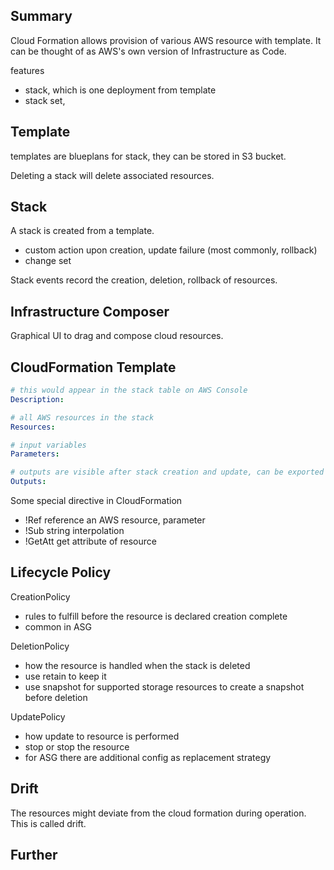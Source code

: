 ## Summary

Cloud Formation allows provision of various AWS resource with template.
It can be thought of as AWS's own version of Infrastructure as Code.

features
- stack, which is one deployment from template
- stack set,

## Template

templates are blueplans for stack, they can be stored in S3 bucket.

Deleting a stack will delete associated resources.

## Stack

A stack is created from a template.
- custom action upon creation, update failure (most commonly, rollback)
- change set

Stack events record the creation, deletion, rollback of resources.


## Infrastructure Composer

Graphical UI to drag and compose cloud resources.


## CloudFormation Template

```yaml
# this would appear in the stack table on AWS Console
Description:

# all AWS resources in the stack
Resources:

# input variables
Parameters:

# outputs are visible after stack creation and update, can be exported and referenced by other stack
Outputs:
```

Some special directive in CloudFormation

- !Ref		reference an AWS resource, parameter
- !Sub		string interpolation
- !GetAtt   get attribute of resource

## Lifecycle Policy

CreationPolicy
- rules to fulfill before the resource is declared creation complete
- common in ASG

DeletionPolicy
- how the resource is handled when the stack is deleted
- use retain to keep it
- use snapshot for supported storage resources to create a snapshot before deletion

UpdatePolicy
- how update to resource is performed
- stop or stop the resource
- for ASG there are additional config as replacement strategy

## Drift

The resources might deviate from the cloud formation during operation. This is called drift.

## Further

